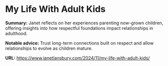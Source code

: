 # My Life With Adult Kids

**Summary:** Janet reflects on her experiences parenting now-grown children, offering insights into how respectful foundations impact relationships in adulthood.

**Notable advice:** Trust long-term connections built on respect and allow relationships to evolve as children mature.

**URL:** https://www.janetlansbury.com/2024/11/my-life-with-adult-kids/
